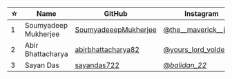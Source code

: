 | ☆   | Name               | GitHub                                              | Instagram                                                         |
| --- | ------------------ | --------------------------------------------------- | ----------------------------------------------------------------- |
| 1   | Soumyadeep Mukherjee | [SoumyadeeepMukherjee](https://github.com/SoumyadeeepMukherjee) | [@the__maverick__joker](https://www.instagram.com/the__maverick__joker/) |
| 2   | Abir Bhattacharya | [abirbhattacharya82](https://github.com/abirbhattacharya82) | [@yours_lord_voldemort](https://www.instagram.com/yours_lord_voldemort/) |
| 3   | Sayan Das | [sayandas722](https://github.com/sayandas722) | [@_balidan_22_](https://www.instagram.com/_balidan_22_) |
